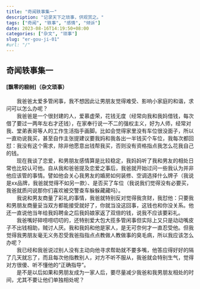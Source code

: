 ```yaml
---
title: "奇闻轶事集一"
description: "记录天下之琐事，供观赏之。"
tags: ["奇闻", "轶事", "感情", "倾诉"]
date: 2023-08-16T14:19:50+08:00
categories: ["杂文", "琐事"]
slug: "er-gou-ji-01"
#url: "/"
---
```


## 奇闻轶事集一
#### [飘零的椴树]（杂文琐事）

&emsp;&emsp;我爸爸太爱多管闲事，我不想因此让男朋友觉得难受、影响小家庭的和谐，求问可以怎么办呢？  
&emsp;&emsp;我爸爸是一个很封建的人，爱慕虚荣，花钱无度（经常向我和我妈借钱，每次借了要过一两年左右才还钱），在家奉行说一不二的强权主义，好为人师，经常对我、堂弟表哥等人的工作生活指手画脚。比如会觉得家里没有车位很没面子，所以一直劝说我买，甚至自作主张提建议要我妈和我各出一半钱买个车位，我每次都回怼：我没有这个需求，除非他愿意出钱帮我买，否则没有资格指点我怎么花我自己的钱。  
&emsp;&emsp;现在我谈了恋爱，和男朋友感情算是比较稳定，我妈妈听了我和男友的相处日常也比较认可他。自从我和爸爸提及恋爱之事后，我爸就开始过问一些我认为并非他应该管的事情。譬如他会关心我男友的婚房如何装修、空调选择什么牌子（我说是xx品牌，我爸就觉得不如另一款）、是否买了车位（我说我们觉得没有必要买，我爸就质问说那你们喜欢被交警查车躲躲藏藏吗）。  
&emsp;&emsp;我说和男友商量了彩礼的事情，我爸就特别反对觉得我贪财，我怼他：只要我和男朋友商量妥当双方都能接受就好了，你就当没这回事，这钱也和你没关系。他还一直说他当年给我妈聘金之后我妈娘家返了双倍的钱，说我不应该要彩礼。  
&emsp;&emsp;我爸嘴好碎唠唠叨叨的，还特别爱大包大揽多管闲事但实际上又只是动动嘴皮子不出钱相助，贼讨人厌。我和我妈和他是家人，是无可奈何才一直忍受他。但我觉得我男朋友毫无义务忍受我爸指指点点教做人教做事的臭毛病，所以我应该怎么办呢？  
&emsp;&emsp;我已经和我爸说过别人没有主动向他寻求帮助就不要多嘴，他答应得好好的隔了几天就忘了，而且每次他指教别人，对方不听不服从，我爸就会特别生气，觉得对方很傻、听不懂他的“正确指导”。  
&emsp;&emsp;是不是以后如果和男朋友成为一家人后，要尽量减少我爸和我男朋友相处的时间，尤其不要让他们单独相处呢？